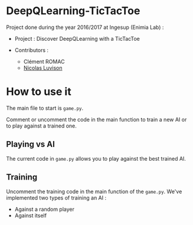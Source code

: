 # DeepQLearning-TicTacToe
Project done during the year 2016/2017 at Ingesup (Enimia Lab) : 
- Project :
Discover DeepQLearning with a TicTacToe

- Contributors :
  - Clément ROMAC
  - [Nicolas Luvison](https://github.com/Mitsichury)

# How to use it
The main file to start is `game.py`.

Comment or uncomment the code in the main function to train a new AI or to play against
a trained one.

## Playing vs AI
The current code in `game.py` allows you to play against the best trained AI.

## Training
Uncomment the training code in the main function of the `game.py`. 
We've implemented two types of training an AI :
- Against a random player
- Against itself